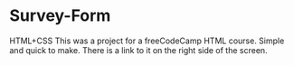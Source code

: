 # Survey-Form
HTML+CSS
This was a project for a freeCodeCamp HTML course. Simple and quick to make.
There is a link to it on the right side of the screen.
